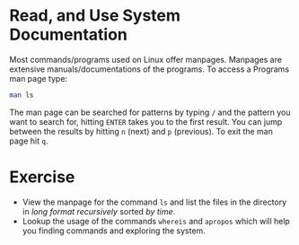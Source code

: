 # Read, and Use System Documentation

Most commands/programs used on Linux offer manpages. Manpages are extensive manuals/documentations of the programs. To access a Programs man page type:

~~~~~ bash
man ls
~~~~~

The man page can be searched for patterns by typing `/` and the pattern you want to search for, hitting `ENTER` takes you to the first result. You can jump between the results by hitting `n` (next) and `p` (previous).
To exit the man page hit `q`.

# Exercise
- View the manpage for the command `ls` and list the files in the directory in *long format* *recursively* sorted *by time*.
- Lookup the usage of the commands `whereis` and `apropos` which will help you finding commands and exploring the system.

